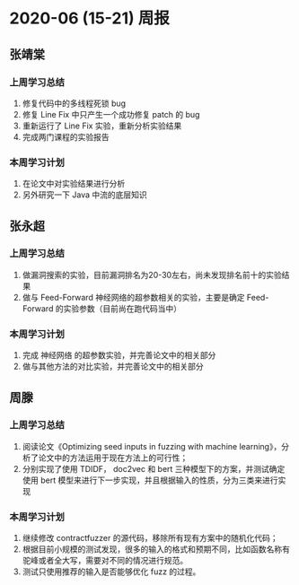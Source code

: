 # 2020-06 (15-21) 周报

## 张靖棠

### 上周学习总结

1. 修复代码中的多线程死锁 bug
2. 修复 Line Fix 中只产生一个成功修复 patch 的 bug
3. 重新运行了 Line Fix 实验，重新分析实验结果
4. 完成两门课程的实验报告

### 本周学习计划

1. 在论文中对实验结果进行分析
2. 另外研究一下 Java 中流的底层知识



## 张永超
### 上周学习总结
1. 做漏洞搜索的实验，目前漏洞排名为20-30左右，尚未发现排名前十的实验结果
2. 做与 Feed-Forward 神经网络的超参数相关的实验，主要是确定 Feed-Forward 的实验参数（目前尚在跑代码当中）

### 本周学习计划
1. 完成 神经网络 的超参数实验，并完善论文中的相关部分
2. 做与其他方法的对比实验，并完善论文中的相关部分



## 周滕

### 上周学习总结

1. 阅读论文《Optimizing seed inputs in fuzzing with machine learning》，分析了论文中的方法运用于现在方法上的可行性；
2. 分别实现了使用 TDIDF， doc2vec 和 bert 三种模型下的方案，并测试确定使用 bert 模型来进行下一步实现，并且根据输入的性质，分为三类来进行实现

### 本周学习计划

1. 继续修改 contractfuzzer 的源代码，移除所有现有方案中的随机化代码；
2. 根据目前小规模的测试发现，很多的输入的格式和预期不同，比如函数名称有驼峰或者全大写，需要对不同的情况进行规范。
3. 测试只使用推荐的输入是否能够优化 fuzz 的过程。